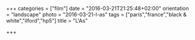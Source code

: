 +++
categories = ["film"]
date = "2016-03-21T21:25:48+02:00"
orientation = "landscape"
photo = "2016-03-21-l-as"
tags = ["paris","france","black & white","ilford","hp5"]
title = "L'As"

+++
